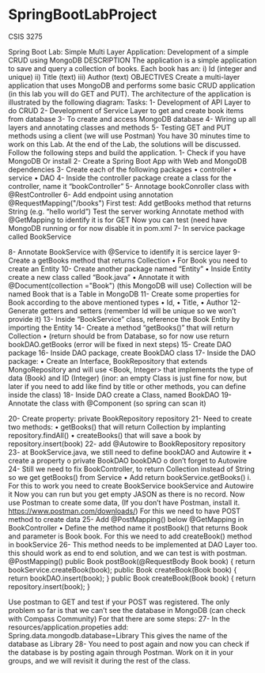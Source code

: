 # SpringBootLabProject
CSIS 3275

Spring Boot Lab:
Simple Multi Layer Application:
Development of a simple CRUD using MongoDB DESCRIPTION
The application is a simple application to save and query a collection of books. Each book has an:
i) Id (integer and unique)
ii) Title (text)
iii) Author (text)
OBJECTIVES
Create a multi-layer application that uses MongoDB and performs some basic CRUD application (in this lab you will do GET and PUT). The architecture of the application is illustrated by the following diagram:
Tasks:
 1- Development of API Layer to do CRUD
2- Development of Service Layer to get and create book items from database
3- To create and access MongoDB database
4- Wiring up all layers and annotating classes and methods
5- Testing GET and PUT methods using a client (we will use Postman)
You have 30 minutes time to work on this Lab. At the end of the Lab, the solutions will be discussed. Follow the following steps and build the application.
1- Check if you have MongoDB
Or install
2- Create a Spring Boot App with Web and MongoDB dependencies
3- Create each of the following packages
• controller • service
• DAO
4- Inside the controller package create a class for the controller, name it “bookController”
5- Annotage bookConroller class with @RestController
6- Add endpoint using annotation @RequestMapping("/books")
First test:
Add getBooks method that returns String (e.g. “hello world”)
Test the server working
Annotate method with @GetMapping to identify it is for GET
Now you can test (need have MongoDB running or for now disable it in pom.xml
7- In service package called BookService
  
8- Annotate BookService with @Service to identify it is sercice layer 9- Create a getBooks method that returns Collection<Book>
• For Book you need to create an Entity 10- Create another package named “Entity”
• Inside Entity create a new class called “Book.java”
• Annotate it with @Document(collection ="Book") (this MongoDB will use)
Collection will be named Book that is a Table in MongoDB
 11- Create some properties for Book according to the above mentioned types • Id,
• Title,
• Author
12- Generate getters and setters (remember Id will be unique so we won’t provide it) 13- Inside “BookService” class, reference the Book Entity by importing the Entity
14- Create a method “getBooks()” that will return Collection<Books>
• (return should be from Database, so for now use return bookDAO.getBooks (error will be fixed in next steps)
15- Create DAO package
16- Inside DAO package, create BookDAO class 17- Inside the DAO package:
• Create an Interface, BookRepository that extends MongoRepository and will use <Book, Integer> that implements the type of data (Book) and ID (Integer)
(inor: an empty Class is just fine for now, but later if you need to add like find by title or other methods, you can define inside the class)
18- Inside DAO create a Class, named BookDAO
19- Annotate the class with @Component (so spring can scan it)

20- Create property: private BookRepository repository
21- Need to create two methods:
• getBooks() that will return Collection<book> by implanting repository.findAll()
• createBooks() that will save a book by repository.insert(book)
22- add @Autowire to BookRepository repository
23- at BookService.java, we still need to define bookDAO and Autowire it
• create a property
o private BookDAO bookDAO
o don’t forget to Autowire
24- Still we need to fix BookController, to return Collection<Book> instead of String so we get
getBooks() from Service
• Add return bookService.getBooks()
i. For this to work you need to create BookService bookService and Autowire it
Now you can run but you get empty JASON as there is no record.
Now use Postman to create some data, (If you don’t have Postman, install it.
https://www.postman.com/downloads/)
For this we need to have POST method to create data
25- Add @PostMapping() below @GetMapping in BookController
• Define the method name it postBook() that returns Book and parameter is Book book.
For this we need to add createBook() method in bookService 26- This method needs to be implemented at DAO Layer too.
this should work as end to end solution, and we can test is with postman.
 @PostMapping()
public Book postBook(@RequestBody Book book) {
return bookService.createBook(book);
 public Book createBook(Book book) {
return bookDAO.insert(book); }
 public Book createBook(Book book) {
return repository.insert(book); }
 
 Use postman to GET and test if your POST was registered.
The only problem so far is that we can’t see the database in MongoDB (can check with Compass Community)
For that there are some steps:
27- In the resources/application.propeties add:
Spring.data.mongodb.database=Library
This gives the name of the database as Library
28- You need to post again and now you can check if the database is by posting again through
Postman.
Work on it in your groups, and we will revisit it during the rest of the class.
